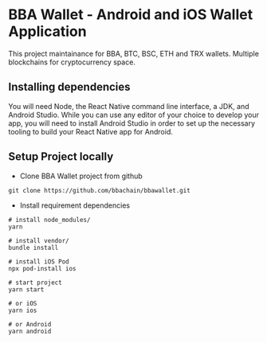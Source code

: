# BBA Wallet - Android and iOS Wallet Application
This project maintainance for BBA, BTC, BSC, ETH and TRX wallets. Multiple blockchains for cryptocurrency space.

## Installing dependencies
You will need Node, the React Native command line interface, a JDK, and Android Studio.
While you can use any editor of your choice to develop your app, you will need to install Android Studio in order to set up the necessary tooling to build your React Native app for Android.

## Setup Project locally
* Clone BBA Wallet project from github
```
git clone https://github.com/bbachain/bbawallet.git
```

* Install requirement dependencies
```
# install node_modules/
yarn

# install vendor/
bundle install

# install iOS Pod
npx pod-install ios

# start project
yarn start

# or iOS
yarn ios

# or Android
yarn android
```
